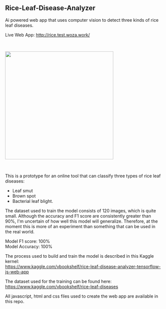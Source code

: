 ## Rice-Leaf-Disease-Analyzer
Ai powered web app that uses computer vision to detect three kinds of rice leaf diseases.

Live Web App: http://rice.test.woza.work/

<br>

<img src="http://rice.test.woza.work/assets/app_pic.png" width="350"></img>

<br>

This is a prototype for an online tool that can classify three types of rice leaf diseases:
- Leaf smut
- Brown spot
- Bacterial leaf blight. 

The dataset used to train the model consists of 120 images, which is quite small. Although the accuracy and F1 score are consistently greater than 90%, I'm uncertain of how well this model will generalize. Therefore, at the moment this is more of an experiment than something that can be used in the real world.

Model F1 score: 100%<br>
Model Accuracy: 100%

The process used to build and train the model is described in this Kaggle kernel:<br>
https://www.kaggle.com/vbookshelf/rice-leaf-disease-analyzer-tensorflow-js-web-app


The dataset used for the training can be found here:<br>
https://www.kaggle.com/vbookshelf/rice-leaf-diseases

All javascript, html and css files used to create the web app are available in this repo.
